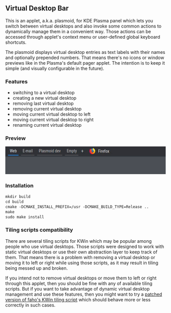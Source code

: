 ## Virtual Desktop Bar
This is an applet, a.k.a. plasmoid, for KDE Plasma panel which lets you switch between virtual desktops and also invoke some common actions to dynamically manage them in a convenient way. Those actions can be accessed through applet's context menu or user-defined global keyboard shortcuts.

The plasmoid displays virtual desktop entries as text labels with their names and optionally prepended numbers. That means there's no icons or window previews like in the Plasma's default pager applet. The intention is to keep it simple (and visually configurable in the future).

### Features
* switching to a virtual desktop
* creating a new virtual desktop
* removing last virtual desktop
* removing current virtual desktop
* moving current virtual desktop to left
* moving current virtual desktop to right
* renaming current virtual desktop

### Preview
![](preview.gif)

### Installation
```
mkdir build
cd build
cmake -DCMAKE_INSTALL_PREFIX=/usr -DCMAKE_BUILD_TYPE=Release ..
make
sudo make install
```
### Tiling scripts compatibility
There are several tiling scripts for KWin which may be popular among people who use virtual desktops. Those scripts were designed to work with static virtual desktops or use their own abstraction layer to keep track of them. That means there is a problem with removing a virtual desktop or moving it to left or right while using those scripts, as it may result in tiling being messed up and broken.

If you intend not to remove virtual desktops or move them to left or right through this applet, then you should be fine with any of available tiling scripts. But if you want to take advantage of dynamic virtual desktop management and use these features, then you might want to try a [patched version of faho's KWin tiling script](https://github.com/wsdfhjxc/kwin-tiling/tree/refresh-tiles) which should behave more or less correctly in such cases.

